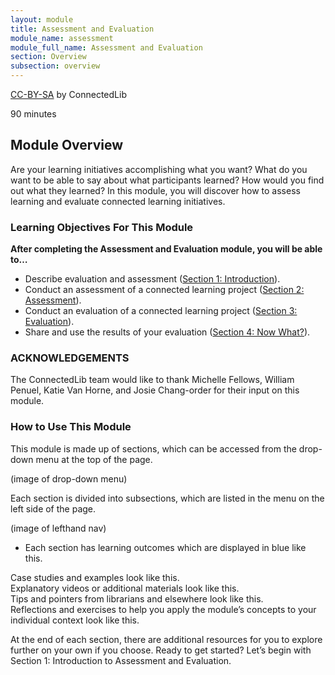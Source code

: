 ```yaml
---
layout: module
title: Assessment and Evaluation
module_name: assessment
module_full_name: Assessment and Evaluation
section: Overview
subsection: overview
---
```


<p class="made-by"><a href="https://creativecommons.org/licenses/by-sa/4.0">CC-BY-SA</a> by ConnectedLib</p>

<p class="time">90 minutes</p>

## Module Overview

<p class="summary">Are your learning initiatives accomplishing what you want? What do you want to be able to say about what participants learned? How would you find out what they learned? In this module, you will discover how to assess learning and evaluate connected learning initiatives.</p>

### Learning Objectives For This Module

**After completing the Assessment and Evaluation module, you will be able to…**
<ul class="fancy">
	<li>Describe evaluation and assessment (<a href="{{site.url}}{{site.baseurl}}/assessment/section-1-0.md">Section 1: Introduction</a>).</li>
	<li>Conduct an assessment of a connected learning project (<a href="{{site.url}}{{site.baseurl}}/assessment/section-2-0/">Section 2: Assessment</a>).</li>
	<li>Conduct an evaluation of a connected learning project (<a href="{{site.url}}{{site.baseurl}}/assessment/section-3-0.md">Section 3: Evaluation</a>).</li>
	<li>Share and use the results of your evaluation (<a href="{{site.url}}{{site.baseurl}}/assessment/section-4.md">Section 4: Now What?</a>).</li>
</ul>

### ACKNOWLEDGEMENTS 

The ConnectedLib team would like to thank Michelle Fellows, William Penuel, Katie Van Horne, and Josie Chang-order for their input on this module.

### How to Use This Module

This module is made up of sections, which can be accessed from the drop-down menu at the top of the page.

(image of drop-down menu)

Each section is divided into subsections, which are listed in the menu on the left side of the page. 

(image of lefthand nav)

<ul class="fancy">
	<li>Each section has learning outcomes which are displayed in blue like this.</li>
</ul>

<div class="case_study_box">Case studies and examples look like this.</div>

<div class="explanatory">Explanatory videos or additional materials look like this.</div> 

<div class="tips">Tips and pointers from librarians and elsewhere look like this.</div>

<div class="reflection">Reflections and exercises to help you apply the module’s concepts to your individual context look like this.</div> 

At the end of each section, there are additional resources for you to explore further on your own if you choose.
Ready to get started? Let’s begin with Section 1: Introduction to Assessment and Evaluation.

